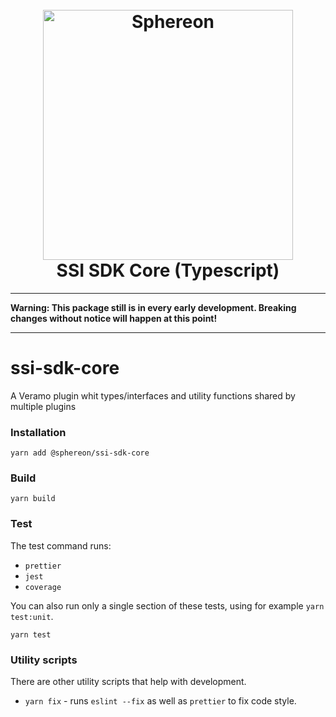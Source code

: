 <!--suppress HtmlDeprecatedAttribute -->
<h1 align="center">
  <br>
  <a href="https://www.sphereon.com"><img src="https://sphereon.com/content/themes/sphereon/assets/img/logo.svg" alt="Sphereon" width="400"></a>
  <br>SSI SDK Core (Typescript) 
  <br>
</h1>

---

__Warning: This package still is in every early development. Breaking changes without notice will happen at this point!__

---

# ssi-sdk-core
A Veramo plugin whit types/interfaces and utility functions shared by multiple plugins 

### Installation
```shell
yarn add @sphereon/ssi-sdk-core
```

### Build
```shell
yarn build
```

### Test
The test command runs:
* `prettier`
* `jest`
* `coverage`

You can also run only a single section of these tests, using for example `yarn test:unit`.
```shell
yarn test
```

### Utility scripts
There are other utility scripts that help with development.

* `yarn fix` - runs `eslint --fix` as well as `prettier` to fix code style.
